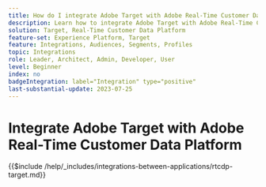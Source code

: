 ```yaml
---
title: How do I integrate Adobe Target with Adobe Real-Time Customer Data Platform?
description: Learn how to integrate Adobe Target with Adobe Real-Time Customer Data Platform. 
solution: Target, Real-Time Customer Data Platform
feature-set: Experience Platform, Target
feature: Integrations, Audiences, Segments, Profiles
topic: Integrations
role: Leader, Architect, Admin, Developer, User
level: Beginner
index: no
badgeIntegration: label="Integration" type="positive"
last-substantial-update: 2023-07-25
---
```


# Integrate Adobe Target with Adobe Real-Time Customer Data Platform

{{$include /help/_includes/integrations-between-applications/rtcdp-target.md}}
